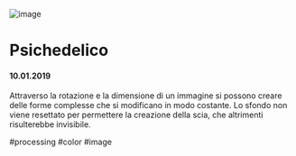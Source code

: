 ![image](https://github.com/KeremTurkyilmaz/TypeMistmatchSketch/blob/master/Psichedelico/image/Psichedelico00.png)

# Psichedelico

#### 10.01.2019

Attraverso la rotazione e la dimensione di un immagine si possono creare delle forme complesse che si modificano in modo costante. Lo sfondo non viene resettato per permettere la creazione della scia, che altrimenti risulterebbe invisibile.

\#processing \#color \#image
